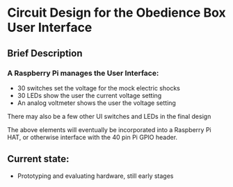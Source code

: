 # Circuit Design for the Obedience Box User Interface

## Brief Description
### A Raspberry Pi manages the User Interface:
- 30 switches set the voltage for the mock electric shocks
- 30 LEDs show the user the current voltage setting
- An analog voltmeter shows the user the voltage setting

There may also be a few other UI switches and LEDs in the final design

The above elements will eventually be incorporated into a Raspberry Pi HAT, or otherwise interface with the 40 pin Pi GPIO header.

## Current state:
- Prototyping and evaluating hardware, still early stages
